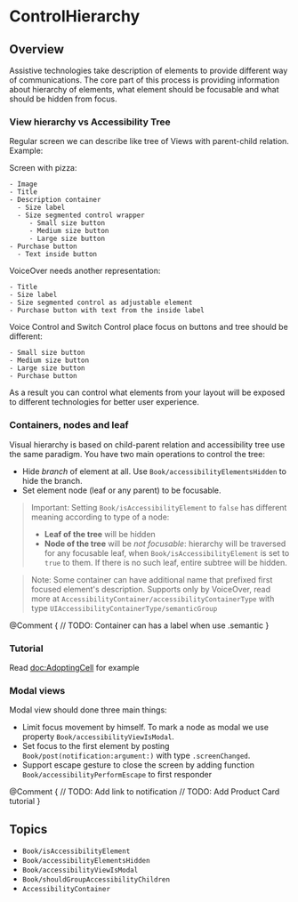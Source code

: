 # ControlHierarchy

## Overview

Assistive technologies take description of elements to provide different way of communications. The core part of this process is providing information about hierarchy of elements, what element should be focusable and what should be hidden from focus.

### View hierarchy vs Accessibility Tree

Regular screen we can describe like tree of Views with parent-child relation. Example:

Screen with pizza:
```
- Image
- Title
- Description container
  - Size label
  - Size segmented control wrapper
     - Small size button
     - Medium size button
     - Large size button
- Purchase button
  - Text inside button
```

VoiceOver needs another representation:
```
- Title
- Size label
- Size segmented control as adjustable element
- Purchase button with text from the inside label
```

Voice Control and Switch Control place focus on buttons and tree should be different:
```
- Small size button
- Medium size button
- Large size button
- Purchase button
```

As a result you can control what elements from your layout will be exposed to different technologies for better user experience. 

### Containers, nodes and leaf

Visual hierarchy is based on child-parent relation and accessibility tree use the same paradigm. You have two main operations to control the tree:
- Hide *branch* of element at all. Use ``Book/accessibilityElementsHidden`` to hide the branch.
- Set element node (leaf or any parent) to be focusable. 

> Important: Setting ``Book/isAccessibilityElement`` to `false` has different meaning according to type of a node:
> - **Leaf of the tree** will be hidden
> - **Node of the tree** will be *not focusable*: hierarchy will be traversed for any focusable leaf, when ``Book/isAccessibilityElement`` is set to `true` to them. If there is no such leaf, entire subtree will be hidden.

> Note: Some container can have additional name that prefixed first focused element's description. Supports only by VoiceOver, read more at ``AccessibilityContainer/accessibilityContainerType`` with type ``UIAccessibilityContainerType/semanticGroup``

@Comment {
    // TODO: Container can has a label when use .semantic
}

### Tutorial

Read <doc:AdoptingCell> for example

### Modal views

Modal view should done three main things:
- Limit focus movement by himself. To mark a node as modal we use property ``Book/accessibilityViewIsModal``.
- Set focus to the first element by posting ``Book/post(notification:argument:)`` with type `.screenChanged`.
- Support escape gesture to close the screen by adding function ``Book/accessibilityPerformEscape`` to first responder

@Comment {
    // TODO: Add link to notification
    // TODO: Add Product Card tutorial
}

## Topics

- ``Book/isAccessibilityElement``
- ``Book/accessibilityElementsHidden``
- ``Book/accessibilityViewIsModal``
- ``Book/shouldGroupAccessibilityChildren``
- ``AccessibilityContainer``
